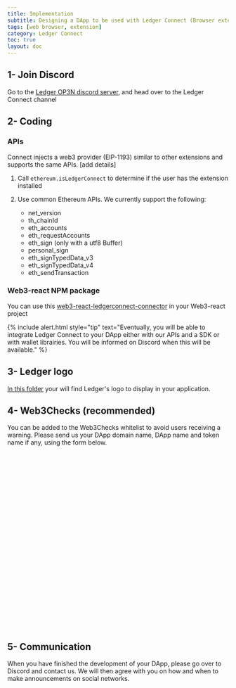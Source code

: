 ```yaml
---
title: Implementation
subtitle: Designing a DApp to be used with Ledger Connect (Browser extension in Safari)
tags: [web browser, extension]
category: Ledger Connect
toc: true
layout: doc
---
```



## 1- Join Discord

Go to the [Ledger OP3N discord server](https://discord.gg/Ledger), and head over to the Ledger Connect channel

## 2- Coding

### APIs

Connect injects a web3 provider (EIP-1193) similar to other extensions and supports the same APIs. [add details]

1. Call `ethereum.isLedgerConnect` to determine if the user has the extension installed

2. Use common Ethereum APIs. We currently support the following:
	- net_version
	- th_chainId
	- eth_accounts
	- eth_requestAccounts
	- eth_sign (only with a utf8 Buffer)
	- personal_sign
	- eth_signTypedData_v3
	- eth_signTypedData_v4
	- eth_sendTransaction

### Web3-react NPM package

You can use this [web3-react-ledgerconnect-connector](https://www.npmjs.com/package/@ledgerhq/web3-react-ledgerconnect-connector) in your Web3-react project


<!--  -->
{% include alert.html style="tip" text="Eventually, you will be able to integrate Ledger Connect to your DApp either with our APIs and a SDK or with wallet librairies. You will be informed on Discord when this will be available." %}
<!--  -->


## 3- Ledger logo

[In this folder](https://drive.google.com/drive/folders/1KWQwTQJTnBMESyrpt17Cn0hT1HmQ_8BH?usp=sharing) your will find Ledger's logo to display in your application. 


## 4- Web3Checks (recommended)

You can be added to the Web3Checks whitelist to avoid users receiving a warning. Please send us your DApp domain name, DApp name and token name if any, using the form below.

<div data-tf-widget="XaCLvew6" data-tf-iframe-props="title=My typeform" data-tf-medium="snippet" style="width:100%;height:400px;"></div><script src="//embed.typeform.com/next/embed.js"></script>


## 5- Communication

When you have finished the development of your DApp, please go over to Discord and contact us. We will then agree with you on how and when to make announcements on social networks.

